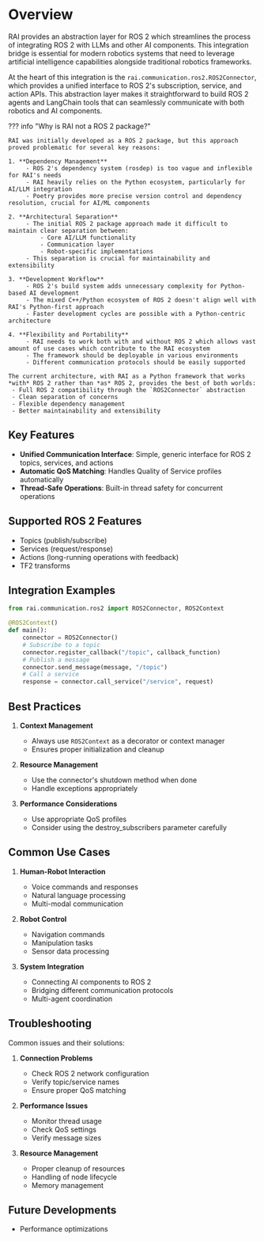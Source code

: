 # Overview

RAI provides an abstraction layer for ROS 2 which streamlines the process of integrating ROS 2 with LLMs and other AI components. This integration bridge is essential for modern robotics systems that need to leverage artificial intelligence capabilities alongside traditional robotics frameworks.

At the heart of this integration is the `rai.communication.ros2.ROS2Connector`, which provides a unified interface to ROS 2's subscription, service, and action APIs. This abstraction layer makes it straightforward to build ROS 2 agents and LangChain tools that can seamlessly communicate with both robotics and AI components.

??? info "Why is RAI not a ROS 2 package?"

    RAI was initially developed as a ROS 2 package, but this approach proved problematic for several key reasons:

    1. **Dependency Management**
         - ROS 2's dependency system (rosdep) is too vague and inflexible for RAI's needs
         - RAI heavily relies on the Python ecosystem, particularly for AI/LLM integration
         - Poetry provides more precise version control and dependency resolution, crucial for AI/ML components

    2. **Architectural Separation**
         - The initial ROS 2 package approach made it difficult to maintain clear separation between:
             - Core AI/LLM functionality
             - Communication layer
             - Robot-specific implementations
         - This separation is crucial for maintainability and extensibility

    3. **Development Workflow**
         - ROS 2's build system adds unnecessary complexity for Python-based AI development
         - The mixed C++/Python ecosystem of ROS 2 doesn't align well with RAI's Python-first approach
         - Faster development cycles are possible with a Python-centric architecture

    4. **Flexibility and Portability**
         - RAI needs to work both with and without ROS 2 which allows vast amount of use cases which contribute to the RAI ecosystem
         - The framework should be deployable in various environments
         - Different communication protocols should be easily supported

    The current architecture, with RAI as a Python framework that works *with* ROS 2 rather than *as* ROS 2, provides the best of both worlds:
     - Full ROS 2 compatibility through the `ROS2Connector` abstraction
     - Clean separation of concerns
     - Flexible dependency management
     - Better maintainability and extensibility

## Key Features

-   **Unified Communication Interface**: Simple, generic interface for ROS 2 topics, services, and actions
-   **Automatic QoS Matching**: Handles Quality of Service profiles automatically
-   **Thread-Safe Operations**: Built-in thread safety for concurrent operations

## Supported ROS 2 Features

-   Topics (publish/subscribe)
-   Services (request/response)
-   Actions (long-running operations with feedback)
-   TF2 transforms

## Integration Examples

```python
from rai.communication.ros2 import ROS2Connector, ROS2Context

@ROS2Context()
def main():
    connector = ROS2Connector()
    # Subscribe to a topic
    connector.register_callback("/topic", callback_function)
    # Publish a message
    connector.send_message(message, "/topic")
    # Call a service
    response = connector.call_service("/service", request)
```

## Best Practices

1. **Context Management**

    - Always use `ROS2Context` as a decorator or context manager
    - Ensures proper initialization and cleanup

2. **Resource Management**

    - Use the connector's shutdown method when done
    - Handle exceptions appropriately

3. **Performance Considerations**
    - Use appropriate QoS profiles
    - Consider using the destroy_subscribers parameter carefully

## Common Use Cases

1. **Human-Robot Interaction**

    - Voice commands and responses
    - Natural language processing
    - Multi-modal communication

2. **Robot Control**

    - Navigation commands
    - Manipulation tasks
    - Sensor data processing

3. **System Integration**
    - Connecting AI components to ROS 2
    - Bridging different communication protocols
    - Multi-agent coordination

## Troubleshooting

Common issues and their solutions:

1. **Connection Problems**

    - Check ROS 2 network configuration
    - Verify topic/service names
    - Ensure proper QoS matching

2. **Performance Issues**

    - Monitor thread usage
    - Check QoS settings
    - Verify message sizes

3. **Resource Management**
    - Proper cleanup of resources
    - Handling of node lifecycle
    - Memory management

## Future Developments

-   Performance optimizations
